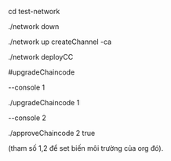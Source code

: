 cd test-network 

./network down

./network up createChannel -ca

./network deployCC

#upgradeChaincode

--console 1

./upgradeChaincode 1 

--console 2

./approveChaincode 2 true

(tham số 1,2 để set biến môi trường của org đó).
